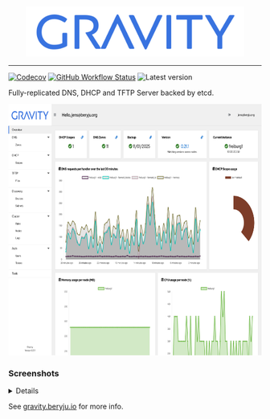 <p align="center">
    <a href="https://gravity.beryju.io"><img src="./web/src/assets/images/logo-color.png" height="100" /></a>
</p>

---

[![Codecov](https://img.shields.io/codecov/c/gh/beryju/gravity?style=for-the-badge)](https://app.codecov.io/github/BeryJu/gravity)
[![GitHub Workflow Status](https://img.shields.io/github/actions/workflow/status/beryju/gravity/test.yml?branch=main&label=tests&style=for-the-badge)](https://github.com/beryju/gravity/actions/workflows/test.yml)
![Latest version](https://img.shields.io/github/package-json/v/beryju/gravity?filename=web%2Fpackage.json&style=for-the-badge&label=Latest%20version)

Fully-replicated DNS, DHCP and TFTP Server backed by etcd.

<img src="./docs/static/images/overview.png" height="500" />

### Screenshots

<details>

  ![](./docs/static/images/dns_zones.png)
  ![](./docs/static/images/dns_records.png)
  ![](./docs/static/images/dhcp_leases.png)
  ![](./docs/static/images/cluster_nodes.png)
  ![](./docs/static/images/grafana.png)

</details>

See [gravity.beryju.io](https://gravity.beryju.io) for more info.
